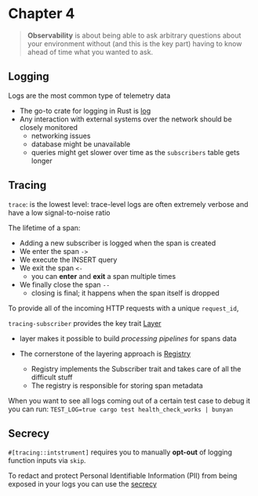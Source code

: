 # Chapter 4

> **Observability** is about being able to ask arbitrary questions about your environment without (and this is the key part) having to know ahead of time what you wanted to ask.

## Logging

Logs are the most common type of telemetry data

- The go-to crate for logging in Rust is [log](https://docs.rs/log/latest/log/)
- Any interaction with external systems over the network should be closely monitored
  - networking issues
  - database might be unavailable
  - queries might get slower over time as the `subscribers` table gets longer

## Tracing

`trace`: is the lowest level: trace-level logs are often extremely verbose and have a low signal-to-noise ratio

The lifetime of a span:

- Adding a new subscriber is logged when the span is created
- We enter the span `->`
- We execute the INSERT query
- We exit the span `<-`
  - you can **enter** and **exit** a span multiple times
- We finally close the span `--`
  - closing is final; it happens when the span itself is dropped

To provide all of the incoming HTTP requests with a unique `request_id`,

`tracing-subscriber` provides the key trait [Layer](https://docs.rs/tracing-subscriber/0.2.12/tracing_subscriber/layer/trait.Layer.html)

- layer makes it possible to build _processing pipelines_ for spans data

- The cornerstone of the layering approach is [Registry](https://docs.rs/tracing-subscriber/0.2.12/tracing_subscriber/struct.Registry.html)
  - Registry implements the Subscriber trait and takes care of all the difficult stuff
  - The registry is responsible for storing span metadata

When you want to see all logs coming out of a certain test case to debug it you can run:
`TEST_LOG=true cargo test health_check_works | bunyan`

## Secrecy

`#[tracing::intstrument]` requires you to manually **opt-out** of logging function inputs via `skip`.

To redact and protect Personal Identifiable Information (PII) from being exposed in your logs you can use the [secrecy](https://crates.io/crates/secrecy)
